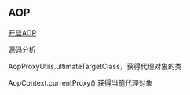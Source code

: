 AOP
-

[开启AOP](enable.md)

[源码分析](source_code.md)



AopProxyUtils.ultimateTargetClass，获得代理对象的类

AopContext.currentProxy() 获得当前代理对象
